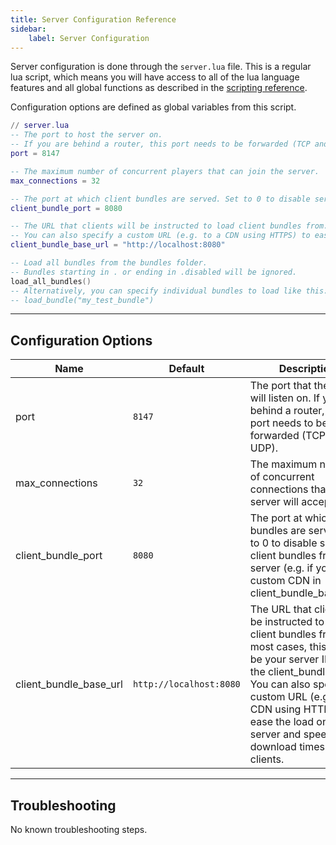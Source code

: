 ```yaml
---
title: Server Configuration Reference
sidebar:
    label: Server Configuration
---
```


Server configuration is done through the `server.lua` file. This is a regular lua script, which means you will have access to all of the lua language features and all global functions as described in the [scripting reference](../../scripting).

Configuration options are defined as global variables from this script.

```lua
// server.lua
-- The port to host the server on.
-- If you are behind a router, this port needs to be forwarded (TCP and UDP).
port = 8147

-- The maximum number of concurrent players that can join the server.
max_connections = 32

-- The port at which client bundles are served. Set to 0 to disable serving client bundles from this server (e.g. if you use a custom CDN in client_bundle_base_url).
client_bundle_port = 8080

-- The URL that clients will be instructed to load client bundles from. In most cases, this should be your server IP with the client_bundle_port.
-- You can also specify a custom URL (e.g. to a CDN using HTTPS) to ease the load on your server and speed up download times for clients.
client_bundle_base_url = "http://localhost:8080"

-- Load all bundles from the bundles folder.
-- Bundles starting in . or ending in .disabled will be ignored.
load_all_bundles()
-- Alternatively, you can specify individual bundles to load like this:
-- load_bundle("my_test_bundle")
```

---

## Configuration Options

| Name            | Default | Description                                                                                                         |
| --------------- | ------- | ------------------------------------------------------------------------------------------------------------------- |
| port            | `8147`  | The port that the server will listen on. If you are behind a router, this port needs to be forwarded (TCP and UDP). |
| max_connections | `32`    | The maximum number of concurrent connections that the server will accept.                                           |
| client_bundle_port | `8080` | The port at which client bundles are served. Set to 0 to disable serving client bundles from this server (e.g. if you use a custom CDN in client_bundle_base_url). |
| client_bundle_base_url | `http://localhost:8080` | The URL that clients will be instructed to load client bundles from. In most cases, this should be your server IP with the client_bundle_port. You can also specify a custom URL (e.g. to a CDN using HTTPS) to ease the load on your server and speed up download times for clients. |

---

## Troubleshooting

No known troubleshooting steps.
